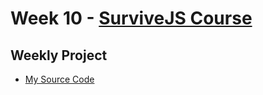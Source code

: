 # Week 10 - [SurviveJS Course](https://survivejs.com/react/getting-started/introduction-to-react/)

## Weekly Project
* [My Source Code](https://www.youtube.com/playlist?list=PLD9SRxG6ST3HoJhkYdj0w4WEzUM_RBTKt&ref=hackr.io)

